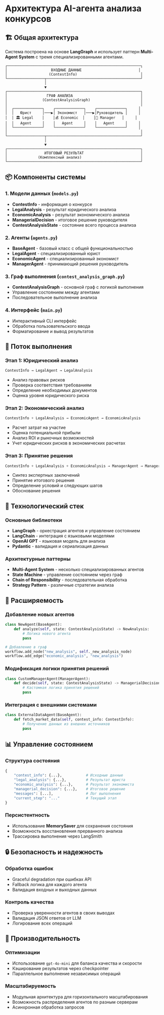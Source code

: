 # Архитектура AI-агента анализа конкурсов

## 🏗️ Общая архитектура

Система построена на основе **LangGraph** и использует паттерн **Multi-Agent System** с тремя специализированными агентами.

```
┌─────────────────────────────────────────────────────────────┐
│                    ВХОДНЫЕ ДАННЫЕ                          │
│                   (ContestInfo)                             │
└─────────────────┬───────────────────────────────────────────┘
                  │
                  ▼
┌─────────────────────────────────────────────────────────────┐
│                  ГРАФ АНАЛИЗА                               │
│                (ContestAnalysisGraph)                       │
│                                                             │
│  ┌─────────────┐    ┌─────────────┐    ┌─────────────┐     │
│  │   Юрист     │───▶│ Экономист   │───▶│Руководитель │     │
│  │ 🏛️ Legal    │    │💰 Economic  │    │👔 Manager   │     │
│  │   Agent     │    │   Agent     │    │   Agent     │     │
│  └─────────────┘    └─────────────┘    └─────────────┘     │
│                                                             │
└─────────────────┬───────────────────────────────────────────┘
                  │
                  ▼
┌─────────────────────────────────────────────────────────────┐
│                 ИТОГОВЫЙ РЕЗУЛЬТАТ                          │
│              (Комплексный анализ)                           │
└─────────────────────────────────────────────────────────────┘
```

## 📦 Компоненты системы

### 1. Модели данных (`models.py`)
- **ContestInfo** - информация о конкурсе
- **LegalAnalysis** - результат юридического анализа
- **EconomicAnalysis** - результат экономического анализа
- **ManagerialDecision** - итоговое решение руководителя
- **ContestAnalysisState** - состояние всего процесса анализа

### 2. Агенты (`agents.py`)
- **BaseAgent** - базовый класс с общей функциональностью
- **LegalAgent** - специализированный юрист
- **EconomicAgent** - специализированный экономист
- **ManagerAgent** - принимающий решения руководитель

### 3. Граф выполнения (`contest_analysis_graph.py`)
- **ContestAnalysisGraph** - основной граф с логикой выполнения
- Управление состоянием между агентами
- Последовательное выполнение анализа

### 4. Интерфейс (`main.py`)
- Интерактивный CLI интерфейс
- Обработка пользовательского ввода
- Форматирование и вывод результатов

## 🔄 Поток выполнения

### Этап 1: Юридический анализ
```python
ContestInfo → LegalAgent → LegalAnalysis
```
- Анализ правовых рисков
- Проверка соответствия требованиям
- Определение необходимых документов
- Оценка уровня юридического риска

### Этап 2: Экономический анализ
```python
ContestInfo + LegalAnalysis → EconomicAgent → EconomicAnalysis
```
- Расчет затрат на участие
- Оценка потенциальной прибыли
- Анализ ROI и рыночных возможностей
- Учет юридических рисков в экономических расчетах

### Этап 3: Принятие решения
```python
ContestInfo + LegalAnalysis + EconomicAnalysis → ManagerAgent → ManagerialDecision
```
- Синтез экспертных заключений
- Принятие итогового решения
- Определение условий и следующих шагов
- Обоснование решения

## 🧠 Технологический стек

### Основные библиотеки
- **LangGraph** - оркестрация агентов и управление состоянием
- **LangChain** - интеграция с языковыми моделями
- **OpenAI GPT** - языковая модель для анализа
- **Pydantic** - валидация и сериализация данных

### Архитектурные паттерны
- **Multi-Agent System** - несколько специализированных агентов
- **State Machine** - управление состоянием через граф
- **Chain of Responsibility** - последовательная обработка
- **Strategy Pattern** - различные стратегии анализа

## 🔧 Расширяемость

### Добавление новых агентов
```python
class NewAgent(BaseAgent):
    def analyze(self, state: ContestAnalysisState) -> NewAnalysis:
        # Логика нового агента
        pass

# Добавление в граф
workflow.add_node("new_analysis", self._new_analysis_node)
workflow.add_edge("economic_analysis", "new_analysis")
```

### Модификация логики принятия решений
```python
class CustomManagerAgent(ManagerAgent):
    def decide(self, state: ContestAnalysisState) -> ManagerialDecision:
        # Кастомная логика принятия решений
        pass
```

### Интеграция с внешними системами
```python
class ExternalDataAgent(BaseAgent):
    def fetch_market_data(self, contest_info: ContestInfo):
        # Получение данных из внешних источников
        pass
```

## 📊 Управление состоянием

### Структура состояния
```python
{
    "contest_info": {...},           # Исходные данные
    "legal_analysis": {...},         # Результат юриста
    "economic_analysis": {...},      # Результат экономиста
    "managerial_decision": {...},    # Итоговое решение
    "messages": [...],               # Лог выполнения
    "current_step": "..."            # Текущий этап
}
```

### Персистентность
- Использование **MemorySaver** для сохранения состояния
- Возможность восстановления прерванного анализа
- Трассировка выполнения через LangSmith

## 🔒 Безопасность и надежность

### Обработка ошибок
- Graceful degradation при ошибках API
- Fallback логика для каждого агента
- Валидация входных и выходных данных

### Контроль качества
- Проверка уверенности агентов в своих выводах
- Валидация JSON ответов от LLM
- Логирование всех операций

## 🚀 Производительность

### Оптимизации
- Использование `gpt-4o-mini` для баланса качества и скорости
- Кэширование результатов через checkpointer
- Параллельное выполнение независимых операций

### Масштабируемость
- Модульная архитектура для горизонтального масштабирования
- Возможность распределения агентов по разным серверам
- Асинхронная обработка запросов 